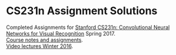 # CS231n Assignment Solutions
Completed Assignments for [Stanford CS231n: Convolutional Neural Networks for Visual Recognition](cs231n.stanford.edu) Spring 2017.  
[Course notes and assignments](cs231n.github.io).  
[Video lectures Winter 2016](https://www.youtube.com/playlist?list=PLkt2uSq6rBVctENoVBg1TpCC7OQi31AlC).  
